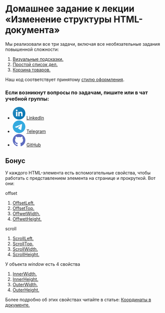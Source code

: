# Домашнее задание к лекции «Изменение структуры HTML-документа»  

Мы реализовали все три задачи, включая все необязательные задания повышенной сложности:  

1. [Визуальные подсказки.](./tooltip/)  
2. [Простой список дел.](./todo/)  
3. [Корзина товаров.](./cart/)  

Наш код соответствует принятому [стилю оформления](../../codestyle).  

### Если возникнут вопросы по задачам, пишите или в чат учебной группы:
- ![LinkedIn](../../assets/svg/linkedin-icon.svg) [LinkedIn](https://www.linkedin.com/in/dm-morozov/)
- ![Telegram](../../assets/svg/telegram.svg) [Telegram](https://t.me/dem2014)
- ![GitHub](../../assets/svg/github-icon.svg) [GitHub](https://github.com/dm-morozov/)

## Бонус

У каждого HTML-элемента есть вспомогательные свойства, чтобы работать
с представлением элемента на странице и прокруткой. Вот они:

offset

1. [OffsetLeft.](https://developer.mozilla.org/ru/docs/Web/API/HTMLElement/offsetLeft)
2. [OffsetTop.](https://developer.mozilla.org/ru/docs/Web/API/HTMLElement/offsetTop)
3. [OffwetWidth.](https://developer.mozilla.org/ru/docs/Web/API/HTMLElement/offsetWidth)
4. [OffwetHeight.](https://developer.mozilla.org/ru/docs/Web/API/HTMLElement/offsetHeight)

scroll

1. [ScrollLeft.](https://developer.mozilla.org/ru/docs/Web/API/Element/scrollLeft)
2. [ScrollTop.](https://developer.mozilla.org/ru/docs/Web/API/Element/scrollTop)
3. [ScrollWidth.](https://developer.mozilla.org/ru/docs/Web/API/Element/scrollWidth)
4. [ScrollHeight.](https://developer.mozilla.org/ru/docs/Web/API/Element/scrollHeight)

У объекта *window* есть 4 свойства

1. [InnerWidth.](https://developer.mozilla.org/en-US/docs/Web/API/Window/innerWidth)
2. [InnerHeight.](https://developer.mozilla.org/en-US/docs/Web/API/Window/innerHeight)
3. [OuterWidth.](https://developer.mozilla.org/en-US/docs/Web/API/Window/outerWidth)
4. [OuterHeight.](https://developer.mozilla.org/en-US/docs/Web/API/Window/outerHeight)

Более подробно об этих свойствах читайте в статье:
[Координаты в документе.](https://learn.javascript.ru/coordinates-document)
